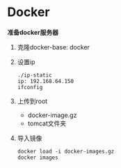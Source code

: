 # Docker

**准备docker服务器**

1. 克隆docker-base: docker

2. 设置ip

   ```shell
   ./ip-static
   ip: 192.168.64.150
   ifconfig
   ```

3. 上传到root

   - docker-image.gz
   - tomcat文件夹

4. 导入镜像

   ```shell
   docker load -i docker-images.gz
   docker images
   ```

   
